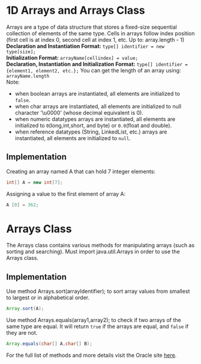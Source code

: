# 1D Arrays and Arrays Class
Arrays are a type of data structure that stores a fixed-size sequential collection of elements of the same type. Cells in arrays follow index position (first cell is at index 0, second cell at index 1, etc. Up to: array.length - 1)\
**Declaration and Instantiation Format:** ```type[] identifier = new type[size];```\
**Initialization Format:** ```arrayName[cellindex] = value;```\
**Declaration, Instantiation and Initialization Format:** ```type[] identifier = {element1, element2, etc.};```
You can get the length of an array using: ```arrayName.length```\
Note:
* when boolean arrays are instantiated, all elements are initialized to ```false```.
* when char arrays are instantiated, all elements are initialized to null character '\u0000' (whose decimal equivalent is 0).
* when numeric datatypes arrays are instantiated, all elements are initialized to ```0```(long,int,short, and byte) or ```0.0```(float and double).
* when reference datatypes (String, LinkedList, etc.) arrays are instantiated, all elements are initialized to ```null```.
## Implementation
Creating an array named A that can hold 7 integer elements:
```java
int[] A = new int[7];
```
Assigning a value to the first element of array A:
```java
A [0] = 362;
```
# Arrays Class
The Arrays class contains various methods for manipulating arrays (such as sorting and searching). Must import java.util.Arrays in order to use the Arrays class.
## Implementation
Use method Arrays.sort(arrayIdentifier); to sort array values from smallest to largest or in alphabetical order. 
```java
Array.sort(A); 
```
Use method Arrays.equals(array1,array2); to check if two arrays of the same type are equal. It will return ```true``` if the arrays are equal, and ```false``` if they are not.
 ```java
Array.equals(char[] A,char[] B); 
```
For the full list of methods and more details visit the Oracle site [here](https://docs.oracle.com/javase/7/docs/api/java/util/Arrays.html).